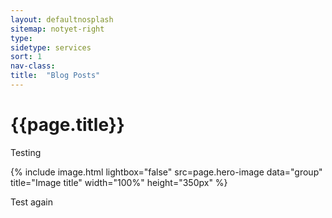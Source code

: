 ```yaml
---
layout: defaultnosplash
sitemap: notyet-right
type: 
sidetype: services
sort: 1
nav-class: 
title:  "Blog Posts"
---
```

# {{page.title}}

Testing

{% include image.html lightbox="false" src=page.hero-image data="group" title="Image title" width="100%" height="350px" %}

Test again
